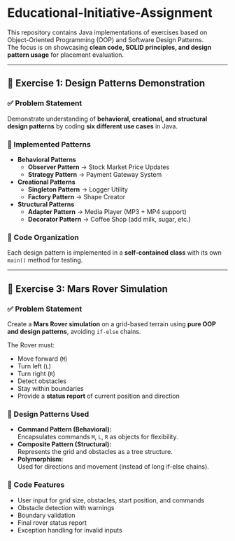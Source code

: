 # Educational-Initiative-Assignment

This repository contains Java implementations of exercises based on Object-Oriented Programming (OOP) and Software Design Patterns.  
The focus is on showcasing **clean code, SOLID principles, and design pattern usage** for placement evaluation.  

---

## 📌 Exercise 1: Design Patterns Demonstration

### ✅ Problem Statement
Demonstrate understanding of **behavioral, creational, and structural design patterns** by coding **six different use cases** in Java.  

### 🔑 Implemented Patterns
- **Behavioral Patterns**
  - **Observer Pattern** → Stock Market Price Updates  
  - **Strategy Pattern** → Payment Gateway System  
- **Creational Patterns**
  - **Singleton Pattern** → Logger Utility  
  - **Factory Pattern** → Shape Creator  
- **Structural Patterns**
  - **Adapter Pattern** → Media Player (MP3 + MP4 support)  
  - **Decorator Pattern** → Coffee Shop (add milk, sugar, etc.)  

### 📂 Code Organization
Each design pattern is implemented in a **self-contained class** with its own `main()` method for testing.  


---

## 📌 Exercise 3: Mars Rover Simulation

### ✅ Problem Statement
Create a **Mars Rover simulation** on a grid-based terrain using **pure OOP and design patterns**, avoiding `if-else` chains.  

The Rover must:
- Move forward (`M`)  
- Turn left (`L`)  
- Turn right (`R`)  
- Detect obstacles  
- Stay within boundaries  
- Provide a **status report** of current position and direction  

### 🔑 Design Patterns Used
- **Command Pattern (Behavioral):**  
  Encapsulates commands `M`, `L`, `R` as objects for flexibility.  
- **Composite Pattern (Structural):**  
  Represents the grid and obstacles as a tree structure.  
- **Polymorphism:**  
  Used for directions and movement (instead of long if-else chains).  

### 📂 Code Features
- User input for grid size, obstacles, start position, and commands  
- Obstacle detection with warnings  
- Boundary validation  
- Final rover status report  
- Exception handling for invalid inputs  

